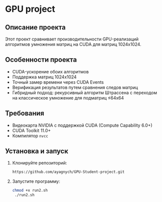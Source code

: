 # GPU project

## Описание проекта
Этот проект сравнивает  производительности GPU-реализаций алгоритмов умножения матриц на CUDA для матриц 1024x1024.

## Особенности проекта
- CUDA-ускорение обоих алгоритмов
- Поддержка матриц 1024x1024
- Точный замер времени через CUDA Events
- Верификация результатов путем сравнения следов матриц
- Гибридный подход: рекурсивный алгоритм Штрассена с переходом на классическое умножение для подматриц ≤64x64

## Требования
- Видеокарта NVIDIA с поддержкой CUDA (Compute Capability 6.0+)
- CUDA Toolkit 11.0+
- Компилятор `nvcc`

## Установка и запуск
1. Клонируйте репозиторий:
   ```bash
   https://github.com/ayagnych/GPU-Student-project.git
   ```
2. Запустите программу:
   ```bash
   chmod +x run2.sh
    ./run2.sh
   ```

